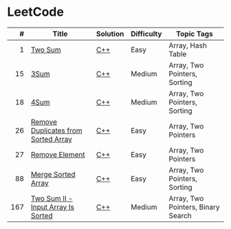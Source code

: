 # LeetCode

<!-- prettier-ignore -->
|    # | Title | Solution | Difficulty | Topic Tags |
| ---: | ----- | -------- | ---------- | ---------- |
| 1 | [Two Sum](https://leetcode.com/problems/two-sum/) | [C++](./algorithms/two-sum/two-sum.cc) | Easy | Array, Hash Table |
| 15 | [3Sum](https://leetcode.com/problems/3sum/) | [C++](./algorithms/3sum/3sum.cc) | Medium | Array, Two Pointers, Sorting |
| 18 | [4Sum](https://leetcode.com/problems/4sum/) | [C++](./algorithms/4sum/4sum.cc) | Medium | Array, Two Pointers, Sorting |
| 26 | [Remove Duplicates from Sorted Array](https://leetcode.com/problems/remove-duplicates-from-sorted-array/) | [C++](./algorithms/remove-duplicates-from-sorted-array/remove-duplicates-from-sorted-array.cc) | Easy | Array, Two Pointers |
| 27 | [Remove Element](https://leetcode.com/problems/remove-element/) | [C++](./algorithms/remove-element/remove-element.cc) | Easy | Array, Two Pointers |
| 88 | [Merge Sorted Array](https://leetcode.com/problems/merge-sorted-array/) | [C++](./algorithms/merge-sorted-array/merge-sorted-array.cc) | Easy | Array, Two Pointers, Sorting |
| 167 | [Two Sum II - Input Array Is Sorted](https://leetcode.com/problems/two-sum-ii-input-array-is-sorted/) | [C++](./algorithms/two-sum-ii-input-array-is-sorted/two-sum-ii-input-array-is-sorted.cc) | Medium | Array, Two Pointers, Binary Search |
